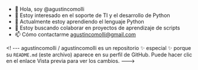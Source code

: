 - 👋 Hola, soy @agustincomolli
- 👀 Estoy interesado en el soporte de TI y el desarrollo de Python
- 🌱 Actualmente estoy aprendiendo el lenguaje Python
- 💞️ Estoy buscando colaborar en proyectos de aprendizaje de scripts
- 📫 Cómo contactarme agustincomolli@gmail.com

<! ---
agustincomolli / agustincomolli es un repositorio ✨ especial ✨ porque su `README.md` (este archivo) aparece en su perfil de GitHub.
Puede hacer clic en el enlace Vista previa para ver los cambios.
--->
